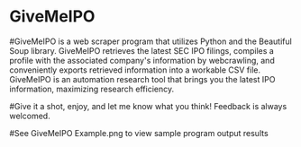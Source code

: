 # GiveMeIPO
#GiveMeIPO is a web scraper program that utilizes Python and the Beautiful Soup library. GiveMeIPO retrieves the latest SEC IPO filings, compiles a profile with the associated company's information by webcrawling, and conveniently exports retrieved information into a workable CSV file. GiveMeIPO is an automation research tool that brings you the latest IPO information, maximizing research efficiency.

#Give it a shot, enjoy, and let me know what you think! Feedback is always welcomed.

#See GiveMeIPO Example.png to view sample program output results
